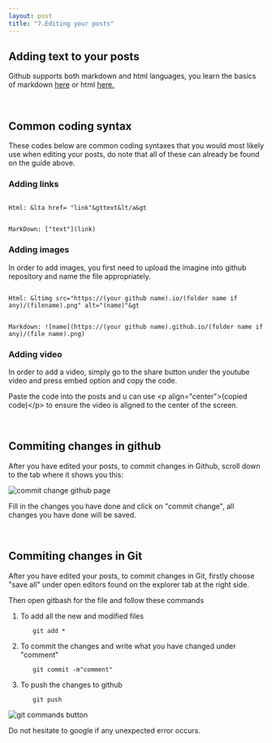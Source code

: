 ```yaml
---
layout: post
title: "7.Editing your posts"
---
```


<h2>Adding text to your posts</h2>
<p>Github supports both markdown and html languages, you learn the basics of markdown <a href="https://www.markdownguide.org/basic-syntax/">here</a>
  or html <a href="https://developer.mozilla.org/en-US/docs/Learn/Getting_started_with_the_web/HTML_basics"> here.</a></p>
<br />
<h2>Common coding syntax</h2>
<p>These codes below are common coding syntaxes that you would most likely use when editing your posts, 
  do note that all of these can already be found on the guide above.</p>
<h3>Adding links</h3>

```

Html: &lta href= "link"&gttext&lt/a&gt

```

```

MarkDown: ["text"](link)

```

<h3>Adding images</h3>
<p>In order to add images, you first need to upload the imagine into github repository and name the file appropriately.</p>

```

Html: &ltimg src="https://(your github name).io/(folder name if any)/(filename).png" alt="(name)"&gt

```

```

Markdown: ![name](https://(your github name).github.io/(folder name if any)/(file name).png)

```

<h3>Adding video</h3>
<p>In order to add a video, simply go to the share button under the youtube video and press embed option and copy the code.</p>
<p>Paste the code into the posts and u can use &ltp align="center"&gt(copied code)&lt/p&gt to ensure the video is aligned to the center of the screen.</p>
<br />
<h2>Commiting changes in github</h2>
<p>After you have edited your posts, to commit changes in Github, scroll down to the tab where it shows you this:</p>
<img src= "https://dfslimjr.github.io/images/commit-change-github.png" alt="commit change github page">

<p>Fill in the changes you have done and click on "commit change", all changes you have done will be saved.</p>
<br />
<h2>Commiting changes in Git</h2>
<p>After you have edited your posts, to commit changes in Git, firstly choose "save all" under open editors found on the explorer tab at the right side.</p>
<p>Then open gitbash for the file and follow these commands </p>

<ol>
 
 <li>
  To add all the new and modified files
 </li>
 
 <ul>
  
   ```
   git add *
   ```
   
</ul>

 <li>
  To commit the changes and write what you have changed under "comment"
 </li>
 
 <ul>
   
   ```
   git commit -m"comment"
   ```
   
</ul>

 <li>
  To push the changes to github
 </li>
 
<ul>
  
  ```
  git push
  ```
  
</ul>

</ol>


<img src= "https://dfslimjr.github.io/images/git-commands.png" alt="git commands button">
<p>Do not hesitate to google if any unexpected error occurs.</p>



    
